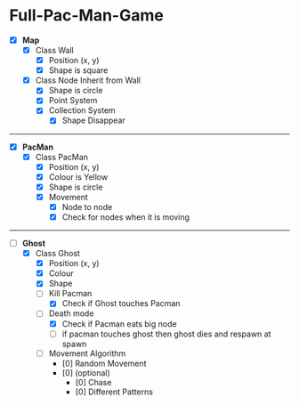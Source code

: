 # Full-Pac-Man-Game
- [x] **Map**
  - [x] Class Wall
    - [x] Position (x, y)
    - [x] Shape is square
  - [x] Class Node Inherit from Wall
    - [x] Shape is circle
    - [x] Point System
    - [x] Collection System
      - [x] Shape Disappear
- - -
- [x] **PacMan**
  - [x] Class PacMan
    - [x] Position (x, y)
    - [x] Colour is Yellow
    - [x] Shape is circle
    - [x] Movement
      - [x] Node to node
      - [x] Check for nodes when it is moving
- - -
- [ ] **Ghost**
  - [x] Class Ghost
    - [x] Position (x, y)
    - [x] Colour
    - [x] Shape
    - [ ] Kill Pacman
      - [x] Check if Ghost touches Pacman
    - [ ] Death mode
      - [x] Check if Pacman eats big node
      - [ ] if pacman touches ghost then ghost dies and respawn at spawn
    - [ ] Movement Algorithm
      - [0] Random Movement
      - [0] (optional)
        - [0] Chase
        - [0] Different Patterns
